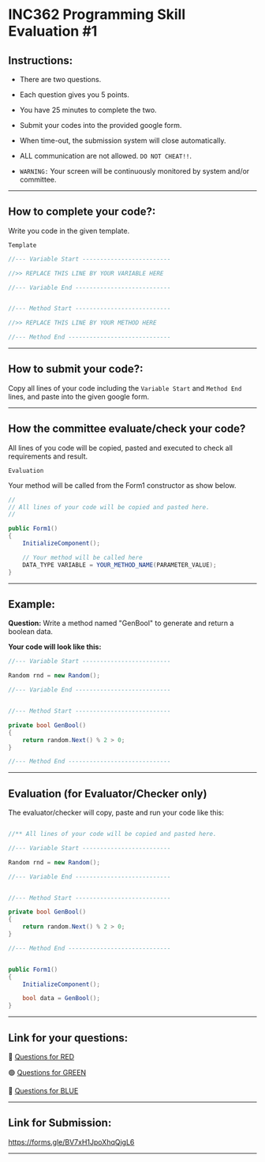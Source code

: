# INC362 Programming Skill Evaluation #1

## Instructions:

- There are two questions.

- Each question gives you 5 points.

- You have 25 minutes to complete the two.

- Submit your codes into the provided google form.

- When time-out, the submission system will close automatically.

- ALL communication are not allowed. `DO NOT CHEAT!!`.

- `WARNING:` Your screen will be continuously monitored by system and/or committee.

---

## How to complete your code?:

Write you code in the given template.


`Template`

``` C#
//--- Variable Start -------------------------

//>> REPLACE THIS LINE BY YOUR VARIABLE HERE

//--- Variable End ---------------------------


//--- Method Start ---------------------------

//>> REPLACE THIS LINE BY YOUR METHOD HERE

//--- Method End -----------------------------
```

---

## How to submit your code?:

Copy all lines of your code including the `Variable Start` and `Method End` lines, and paste into the given google form.  

---

## How the committee evaluate/check your code?
All lines of you code will be copied, pasted and executed to check all requirements and result.


`Evaluation`

Your method will be called from the Form1 constructor as show below.

``` C#
//
// All lines of your code will be copied and pasted here.
//

public Form1()
{
    InitializeComponent();

    // Your method will be called here
    DATA_TYPE VARIABLE = YOUR_METHOD_NAME(PARAMETER_VALUE);
}
```

---

## Example:

**Question:** Write a method named "GenBool" to generate and return a boolean data.

**Your code will look like this:**

```C#
//--- Variable Start -------------------------

Random rnd = new Random();

//--- Variable End ---------------------------


//--- Method Start ---------------------------

private bool GenBool()
{
    return random.Next() % 2 > 0;
}

//--- Method End -----------------------------
```

---


## Evaluation (for Evaluator/Checker only)

The evaluator/checker will copy, paste and run your code like this:

```C#

//** All lines of your code will be copied and pasted here.

//--- Variable Start -------------------------

Random rnd = new Random();

//--- Variable End ---------------------------


//--- Method Start ---------------------------

private bool GenBool()
{
    return random.Next() % 2 > 0;
}

//--- Method End -----------------------------


public Form1()
{
    InitializeComponent();

    bool data = GenBool();
}
```

---

## Link for your questions:

🔴 [Questions for RED](https://github.com/drsanti/temporal-repository/blob/main/G1-RED/Questions.md)

🟢 [Questions for GREEN](https://github.com/drsanti/temporal-repository/blob/main/G2-GREEN/Questions.md)

🔵 [Questions for BLUE](https://github.com/drsanti/temporal-repository/blob/main/G2-BLUE/Questions.md)

---

## Link for Submission:

https://forms.gle/BV7xH1JpoXhqQjgL6

---